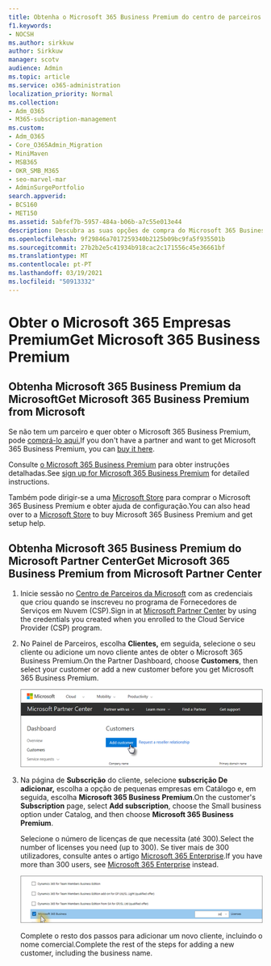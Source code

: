 ```yaml
---
title: Obtenha o Microsoft 365 Business Premium do centro de parceiros
f1.keywords:
- NOCSH
ms.author: sirkkuw
author: Sirkkuw
manager: scotv
audience: Admin
ms.topic: article
ms.service: o365-administration
localization_priority: Normal
ms.collection:
- Adm_O365
- M365-subscription-management
ms.custom:
- Adm_O365
- Core_O365Admin_Migration
- MiniMaven
- MSB365
- OKR_SMB_M365
- seo-marvel-mar
- AdminSurgePortfolio
search.appverid:
- BCS160
- MET150
ms.assetid: 5abfef7b-5957-484a-b06b-a7c55e013e44
description: Descubra as suas opções de compra do Microsoft 365 Business Premium e instruções passo a passo para a sua compra no Microsoft Partner Center.
ms.openlocfilehash: 9f29846a7017259340b2125b09bc9fa5f935501b
ms.sourcegitcommit: 27b2b2e5c41934b918cac2c171556c45e36661bf
ms.translationtype: MT
ms.contentlocale: pt-PT
ms.lasthandoff: 03/19/2021
ms.locfileid: "50913332"
---
```

# <a name="get-microsoft-365-business-premium"></a><span data-ttu-id="b8421-103">Obter o Microsoft 365 Empresas Premium</span><span class="sxs-lookup"><span data-stu-id="b8421-103">Get Microsoft 365 Business Premium</span></span>

## <a name="get-microsoft-365-business-premium-from-microsoft"></a><span data-ttu-id="b8421-104">Obtenha Microsoft 365 Business Premium da Microsoft</span><span class="sxs-lookup"><span data-stu-id="b8421-104">Get Microsoft 365 Business Premium from Microsoft</span></span>

<span data-ttu-id="b8421-105">Se não tem um parceiro e quer obter o Microsoft 365 Business Premium, pode [comprá-lo aqui.](https://www.microsoft.com/en-US/microsoft-365/business)</span><span class="sxs-lookup"><span data-stu-id="b8421-105">If you don't have a partner and want to get Microsoft 365 Business Premium, you can [buy it here](https://www.microsoft.com/en-US/microsoft-365/business).</span></span>

<span data-ttu-id="b8421-106">Consulte [o Microsoft 365 Business Premium](sign-up.md) para obter instruções detalhadas.</span><span class="sxs-lookup"><span data-stu-id="b8421-106">See [sign up for Microsoft 365 Business Premium](sign-up.md) for detailed instructions.</span></span>

<span data-ttu-id="b8421-107">Também pode dirigir-se a uma [Microsoft Store](https://www.microsoft.com/en-us/store/locations/find-a-store?icid=en_US_Store_UH_FAS) para comprar o Microsoft 365 Business Premium e obter ajuda de configuração.</span><span class="sxs-lookup"><span data-stu-id="b8421-107">You can also head over to a [Microsoft Store](https://www.microsoft.com/en-us/store/locations/find-a-store?icid=en_US_Store_UH_FAS) to buy Microsoft 365 Business Premium and get setup help.</span></span>
  
## <a name="get-microsoft-365-business-premium-from-microsoft-partner-center"></a><span data-ttu-id="b8421-108">Obtenha Microsoft 365 Business Premium do Microsoft Partner Center</span><span class="sxs-lookup"><span data-stu-id="b8421-108">Get Microsoft 365 Business Premium from Microsoft Partner Center</span></span>

1. <span data-ttu-id="b8421-109">Inicie sessão no [Centro de Parceiros da Microsoft](https://go.microsoft.com/fwlink/p/?linkid=849910) com as credenciais que criou quando se inscreveu no programa de Fornecedores de Serviços em Nuvem (CSP).</span><span class="sxs-lookup"><span data-stu-id="b8421-109">Sign in at [Microsoft Partner Center](https://go.microsoft.com/fwlink/p/?linkid=849910) by using the credentials you created when you enrolled to the Cloud Service Provider (CSP) program.</span></span> 
    
2. <span data-ttu-id="b8421-110">No Painel de Parceiros, escolha **Clientes,** em seguida, selecione o seu cliente ou adicione um novo cliente antes de obter o Microsoft 365 Business Premium.</span><span class="sxs-lookup"><span data-stu-id="b8421-110">On the Partner Dashboard, choose **Customers**, then select your customer or add a new customer before you get Microsoft 365 Business Premium.</span></span>
    
    ![No centro microsoft partner, adicione um cliente.](../media/ec807d07-bbd2-411f-8fe1-c644cf9a3882.png)
  
3. <span data-ttu-id="b8421-112">Na página de **Subscrição** do cliente, selecione **subscrição De adicionar,** escolha a opção de pequenas empresas em Catálogo e, em seguida, escolha **Microsoft 365 Business Premium**.</span><span class="sxs-lookup"><span data-stu-id="b8421-112">On the customer's **Subscription** page, select **Add subscription**, choose the Small business option under Catalog, and then choose **Microsoft 365 Business Premium**.</span></span>
    
    <span data-ttu-id="b8421-113">Selecione o número de licenças de que necessita (até 300).</span><span class="sxs-lookup"><span data-stu-id="b8421-113">Select the number of licenses you need (up to 300).</span></span> <span data-ttu-id="b8421-114">Se tiver mais de 300 utilizadores, consulte antes o artigo [Microsoft 365 Enterprise](../enterprise/index.yml).</span><span class="sxs-lookup"><span data-stu-id="b8421-114">If you have more than 300 users, see [Microsoft 365 Enterprise](../enterprise/index.yml) instead.</span></span> 
    
    ![Na nova página de subscrição, escolha pequenas empresas.](../media/52d99e89-2175-4974-84bb-dd626048541b.png)
  
    <span data-ttu-id="b8421-116">Complete o resto dos passos para adicionar um novo cliente, incluindo o nome comercial.</span><span class="sxs-lookup"><span data-stu-id="b8421-116">Complete the rest of the steps for adding a new customer, including the business name.</span></span>
